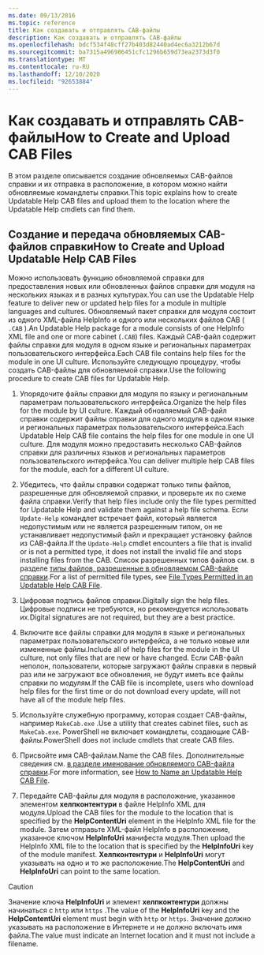 ```yaml
---
ms.date: 09/13/2016
ms.topic: reference
title: Как создавать и отправлять CAB-файлы
description: Как создавать и отправлять CAB-файлы
ms.openlocfilehash: bdcf534f48cff27b403d82440ad4ec6a3212b67d
ms.sourcegitcommit: ba7315a496986451cfc1296b659d73ea2373d3f0
ms.translationtype: MT
ms.contentlocale: ru-RU
ms.lasthandoff: 12/10/2020
ms.locfileid: "92653884"
---
```

# <a name="how-to-create-and-upload-cab-files"></a><span data-ttu-id="ded59-103">Как создавать и отправлять CAB-файлы</span><span class="sxs-lookup"><span data-stu-id="ded59-103">How to Create and Upload CAB Files</span></span>

<span data-ttu-id="ded59-104">В этом разделе описывается создание обновляемых CAB-файлов справки и их отправка в расположение, в котором можно найти обновляемые командлеты справки.</span><span class="sxs-lookup"><span data-stu-id="ded59-104">This topic explains how to create Updatable Help CAB files and upload them to the location where the Updatable Help cmdlets can find them.</span></span>

## <a name="how-to-create-and-upload-updatable-help-cab-files"></a><span data-ttu-id="ded59-105">Создание и передача обновляемых CAB-файлов справки</span><span class="sxs-lookup"><span data-stu-id="ded59-105">How to Create and Upload Updatable Help CAB Files</span></span>

<span data-ttu-id="ded59-106">Можно использовать функцию обновляемой справки для предоставления новых или обновленных файлов справки для модуля на нескольких языках и в разных культурах.</span><span class="sxs-lookup"><span data-stu-id="ded59-106">You can use the Updatable Help feature to deliver new or updated help files for a module in multiple languages and cultures.</span></span> <span data-ttu-id="ded59-107">Обновляемый пакет справки для модуля состоит из одного XML-файла HelpInfo и одного или нескольких файлов CAB ( `.CAB` ).</span><span class="sxs-lookup"><span data-stu-id="ded59-107">An Updatable Help package for a module consists of one HelpInfo XML file and one or more cabinet (`.CAB`) files.</span></span> <span data-ttu-id="ded59-108">Каждый CAB-файл содержит файлы справки для модуля в одном языке и региональных параметрах пользовательского интерфейса.</span><span class="sxs-lookup"><span data-stu-id="ded59-108">Each CAB file contains help files for the module in one UI culture.</span></span> <span data-ttu-id="ded59-109">Используйте следующую процедуру, чтобы создать CAB-файлы для обновляемой справки.</span><span class="sxs-lookup"><span data-stu-id="ded59-109">Use the following procedure to create CAB files for Updatable Help.</span></span>

1. <span data-ttu-id="ded59-110">Упорядочите файлы справки для модуля по языку и региональным параметрам пользовательского интерфейса.</span><span class="sxs-lookup"><span data-stu-id="ded59-110">Organize the help files for the module by UI culture.</span></span> <span data-ttu-id="ded59-111">Каждый обновляемый CAB-файл справки содержит файлы справки для одного модуля в одном языке и региональных параметрах пользовательского интерфейса.</span><span class="sxs-lookup"><span data-stu-id="ded59-111">Each Updatable Help CAB file contains the help files for one module in one UI culture.</span></span> <span data-ttu-id="ded59-112">Для модуля можно предоставить несколько CAB-файлов справки для различных языков и региональных параметров пользовательского интерфейса.</span><span class="sxs-lookup"><span data-stu-id="ded59-112">You can deliver multiple help CAB files for the module, each for a different UI culture.</span></span>

1. <span data-ttu-id="ded59-113">Убедитесь, что файлы справки содержат только типы файлов, разрешенные для обновляемой справки, и проверьте их по схеме файла справки.</span><span class="sxs-lookup"><span data-stu-id="ded59-113">Verify that help files include only the file types permitted for Updatable Help and validate them against a help file schema.</span></span> <span data-ttu-id="ded59-114">Если `Update-Help` командлет встречает файл, который является недопустимым или не является разрешенным типом, он не устанавливает недопустимый файл и прекращает установку файлов из CAB-файла.</span><span class="sxs-lookup"><span data-stu-id="ded59-114">If the `Update-Help` cmdlet encounters a file that is invalid or is not a permitted type, it does not install the invalid file and stops installing files from the CAB.</span></span> <span data-ttu-id="ded59-115">Список разрешенных типов файлов см. в разделе [типы файлов, разрешенные в обновляемом CAB-файле справки](./file-types-permitted-in-an-updatable-help-cab-file.md).</span><span class="sxs-lookup"><span data-stu-id="ded59-115">For a list of permitted file types, see [File Types Permitted in an Updatable Help CAB File](./file-types-permitted-in-an-updatable-help-cab-file.md).</span></span>

1. <span data-ttu-id="ded59-116">Цифровая подпись файлов справки.</span><span class="sxs-lookup"><span data-stu-id="ded59-116">Digitally sign the help files.</span></span> <span data-ttu-id="ded59-117">Цифровые подписи не требуются, но рекомендуется использовать их.</span><span class="sxs-lookup"><span data-stu-id="ded59-117">Digital signatures are not required, but they are a best practice.</span></span>

1. <span data-ttu-id="ded59-118">Включите все файлы справки для модуля в языке и региональных параметрах пользовательского интерфейса, а не только новые или измененные файлы.</span><span class="sxs-lookup"><span data-stu-id="ded59-118">Include all of help files for the module in the UI culture, not only files that are new or have changed.</span></span> <span data-ttu-id="ded59-119">Если CAB-файл неполон, пользователи, которые загружают файлы справки в первый раз или не загружают все обновления, не будут иметь все файлы справки по модулям.</span><span class="sxs-lookup"><span data-stu-id="ded59-119">If the CAB file is incomplete, users who download help files for the first time or do not download every update, will not have all of the module help files.</span></span>

1. <span data-ttu-id="ded59-120">Используйте служебную программу, которая создает CAB-файлы, например `MakeCab.exe` .</span><span class="sxs-lookup"><span data-stu-id="ded59-120">Use a utility that creates cabinet files, such as `MakeCab.exe`.</span></span> <span data-ttu-id="ded59-121">PowerShell не включает командлеты, создающие CAB-файлы.</span><span class="sxs-lookup"><span data-stu-id="ded59-121">PowerShell does not include cmdlets that create CAB files.</span></span>

1. <span data-ttu-id="ded59-122">Присвойте имя CAB-файлам.</span><span class="sxs-lookup"><span data-stu-id="ded59-122">Name the CAB files.</span></span> <span data-ttu-id="ded59-123">Дополнительные сведения см. [в разделе именование обновляемого CAB-файла справки](./how-to-name-an-updatable-help-cab-file.md).</span><span class="sxs-lookup"><span data-stu-id="ded59-123">For more information, see [How to Name an Updatable Help CAB File](./how-to-name-an-updatable-help-cab-file.md).</span></span>

1. <span data-ttu-id="ded59-124">Передайте CAB-файлы для модуля в расположение, указанное элементом **хелпконтентури** в файле HelpInfo XML для модуля.</span><span class="sxs-lookup"><span data-stu-id="ded59-124">Upload the CAB files for the module to the location that is specified by the **HelpContentUri** element in the HelpInfo XML file for the module.</span></span> <span data-ttu-id="ded59-125">Затем отправьте XML-файл HelpInfo в расположение, указанное ключом **HelpInfoUri** манифеста модуля.</span><span class="sxs-lookup"><span data-stu-id="ded59-125">Then upload the HelpInfo XML file to the location that is specified by the **HelpInfoUri** key of the module manifest.</span></span> <span data-ttu-id="ded59-126">**Хелпконтентури** и **HelpInfoUri** могут указывать на одно и то же расположение.</span><span class="sxs-lookup"><span data-stu-id="ded59-126">The **HelpContentUri** and **HelpInfoUri** can point to the same location.</span></span>

> [!CAUTION]
> <span data-ttu-id="ded59-127">Значение ключа **HelpInfoUri** и элемент **хелпконтентури** должны начинаться с `http` или `https` .</span><span class="sxs-lookup"><span data-stu-id="ded59-127">The value of the **HelpInfoUri** key and the **HelpContentUri** element must begin with `http` or `https`.</span></span> <span data-ttu-id="ded59-128">Значение должно указывать на расположение в Интернете и не должно включать имя файла.</span><span class="sxs-lookup"><span data-stu-id="ded59-128">The value must indicate an Internet location and it must not include a filename.</span></span>
